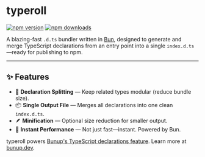 # typeroll

[![npm version](https://img.shields.io/npm/v/typeroll.svg?style=flat-square)](https://www.npmjs.com/package/typeroll)
[![npm downloads](https://img.shields.io/npm/dm/typeroll.svg?style=flat-square)](https://www.npmjs.com/package/typeroll)

A blazing-fast `.d.ts` bundler written in [Bun](https://bun.sh/), designed to generate and merge TypeScript declarations from an entry point into a single `index.d.ts`—ready for publishing to npm.

---

## ✨ Features

- 🧩 **Declaration Splitting** — Keep related types modular (reduce bundle size).
- 📦 **Single Output File** — Merges all declarations into one clean `index.d.ts`.
- 🪶 **Minification** — Optional size reduction for smaller output.
- 🚀 **Instant Performance** — Not just fast—instant. Powered by Bun.

typeroll powers [Bunup's TypeScript declarations feature](https://bunup.dev/docs/guide/typescript-declarations). Learn more at [bunup.dev](https://bunup.dev/).

